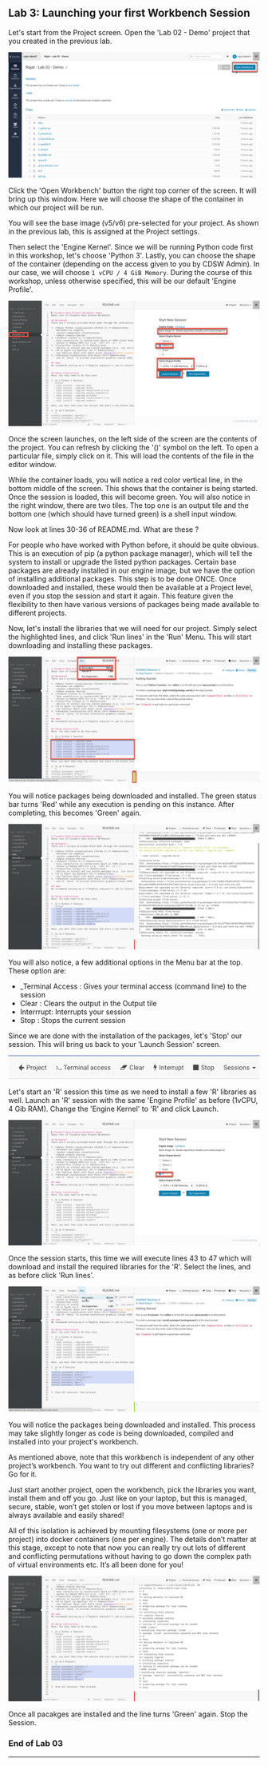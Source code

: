 ## Lab 3: Launching your first Workbench Session

Let's start from the Project screen. Open the 'Lab 02 - Demo' project that you created in the previous lab. 

![Workbench](../images/cdsw-03-a.jpg)

Click the 'Open Workbench' button the right top corner of the screen. It will bring up this window. Here we will choose the shape of the container in which our project will be run. 
 
You will see the base image (v5/v6) pre-selected for your project. As shown in the previous lab, this is assigned at the Project settings. 

Then select the 'Engine Kernel'. Since we will be running Python code first in this workshop, let's choose 'Python 3'. Lastly, you can choose the shape of the container (depending on the access given to you by CDSW Admin). In our case, we will choose ```1 vCPU / 4 GiB Memory```. During the course of this workshop, unless otherwise specified, this will be our default 'Engine Profile'.

![Workbench](../images/cdsw-03-b.jpg)

Once the screen launches, on the left side of the screen are the contents of the project. You can refresh by clicking the '()' symbol on the left. To open a particular file, simply click on it. This will load the contents of the file in the editor window. 

While the container loads, you will notice a red color vertical line, in the bottom middle of the screen. This shows that the container is being started. Once the session is loaded, this will become green. You will also notice in the right window, there are two tiles. The top one is an output tile and the bottom one (which should have turned green) is a shell input window. 

Now look at lines 30-36 of README.md. What are these ?

For people who have worked with Python before, it should be quite obvious. This is an execution of pip (a python package manager), which will tell the system to install or upgrade the listed python packages. Certain base packages are already installed in our engine image, but we have the option of installing additional packages. This step is to be done ONCE. Once downloaded and installed, these would then be available at a Project level, even if you stop the session and start it again. This feature given the flexibility to then have various versions of packages being made available to different projects. 

Now, let's install the libraries that we will need for our project. Simply select the highlighted lines, and click 'Run lines' in the 'Run' Menu. This will start downloading and installing these packages. 

![Workbench](../images/cdsw-03-c.jpg)

You will notice packages being downloaded and installed. The green status bar turns 'Red' while any execution is pending on this instance. After completing, this becomes 'Green' again.

![Workbench](../images/cdsw-03-d.jpg)

You will also notice, a few additional options in the Menu bar at the top. These option are:

* _Terminal Access : Gives your terminal access (command line) to the session
* Clear : Clears the output in the Output tile
* Interrrupt: Interrupts your session
* Stop : Stops the current session

Since we are done with the installation of the packages, let's 'Stop' our session. This will bring us back to your 'Launch Session' screen. 

![Workbench](../images/cdsw-03-e.jpg)

Let's start an 'R' session this time as we need to install a few 'R' libraries as well. Launch an 'R' session with the same 'Engine Profile' as before (1vCPU, 4 Gib RAM). Change the 'Engine Kernel' to 'R' and click Launch.

![Workbench](../images/cdsw-03-f.jpg)

Once the session starts, this time we will execute lines 43 to 47 which will download and install the required libraries for the 'R'. Select the lines, and as before click 'Run lines'. 

![Workbench](../images/cdsw-03-g.jpg)

You will notice the packages being downloaded and installed. This process may take slightly longer as code is being downloaded, compiled and installed into your project's workbench. 

As mentioned above, note that this workbench is independent of any other project’s workbench. You want to try out different and conflicting libraries? Go for it. 

Just start another project, open the workbench, pick the libraries you want, install them and off you go. Just like on your laptop, but this is managed, secure, stable, won’t get stolen or lost if you move between laptops and is always available and easily shared!

All of this isolation is achieved by mounting filesystems (one or more per project) into docker containers (one per engine). The details don’t matter at this stage, except to note that now you can really try out lots of different and conflicting permutations without having to go down the complex path of virtual environments etc. It’s all been done for you! 

![Workbench](../images/cdsw-03-h.jpg)

Once all pacakges are installed and the line turns 'Green' again. Stop the Session. 

### End of Lab 03
---